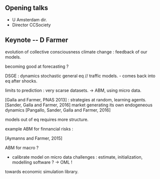 
## Opening talks

 - U Amsterdam dir.
 - Director CCSociety


## Keynote -- D Farmer

evolution of collective consciousness
climate change : feedback of our models.

becoming good at forecasting ?

DSGE : dynamics stochastic general eq // traffic models. - comes back into eq after shocks.

limits to prediction : very scarse datasets. -> ABM, using micro data.

[Galla and Farmer, PNAS 2013] : strategies at random, learning agents.
[Sander, Galla and Farmer, 2016] market generating its own endogeneous dynamics
[Pangallo, Sander, Galla and Farmer, 2016]

models out of eq requires more structure.

example ABM for finnancial risks :

[Aymanns and Farmer, 2015]

ABM for macro ?
 - calibrate model on micro data
challenges : estimate, initialization, modelling software ? -> OML !

towards economic simulation library.
